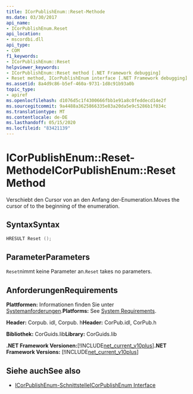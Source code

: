 ```yaml
---
title: ICorPublishEnum::Reset-Methode
ms.date: 03/30/2017
api_name:
- ICorPublishEnum.Reset
api_location:
- mscordbi.dll
api_type:
- COM
f1_keywords:
- ICorPublishEnum::Reset
helpviewer_keywords:
- ICorPublishEnum::Reset method [.NET Framework debugging]
- Reset method, ICorPublishEnum interface [.NET Framework debugging]
ms.assetid: 8a4d9c86-b5ef-460a-9731-1d8c91b93a0b
topic_type:
- apiref
ms.openlocfilehash: d1076d5c1f4300666fbb1e91a8c0feddecd14e2f
ms.sourcegitcommit: 9a4488a3625866335e83a20da5e9c5286b1f034c
ms.translationtype: MT
ms.contentlocale: de-DE
ms.lasthandoff: 05/15/2020
ms.locfileid: "83421139"
---
```

# <a name="icorpublishenumreset-method"></a><span data-ttu-id="ca6ab-102">ICorPublishEnum::Reset-Methode</span><span class="sxs-lookup"><span data-stu-id="ca6ab-102">ICorPublishEnum::Reset Method</span></span>
<span data-ttu-id="ca6ab-103">Verschiebt den Cursor von an den Anfang der-Enumeration.</span><span class="sxs-lookup"><span data-stu-id="ca6ab-103">Moves the cursor of to the beginning of the enumeration.</span></span>  
  
## <a name="syntax"></a><span data-ttu-id="ca6ab-104">Syntax</span><span class="sxs-lookup"><span data-stu-id="ca6ab-104">Syntax</span></span>  
  
```cpp  
HRESULT Reset ();  
```  
  
## <a name="parameters"></a><span data-ttu-id="ca6ab-105">Parameter</span><span class="sxs-lookup"><span data-stu-id="ca6ab-105">Parameters</span></span>  
 <span data-ttu-id="ca6ab-106">`Reset`nimmt keine Parameter an.</span><span class="sxs-lookup"><span data-stu-id="ca6ab-106">`Reset` takes no parameters.</span></span>  
  
## <a name="requirements"></a><span data-ttu-id="ca6ab-107">Anforderungen</span><span class="sxs-lookup"><span data-stu-id="ca6ab-107">Requirements</span></span>  
 <span data-ttu-id="ca6ab-108">**Plattformen:** Informationen finden Sie unter [Systemanforderungen](../../get-started/system-requirements.md).</span><span class="sxs-lookup"><span data-stu-id="ca6ab-108">**Platforms:** See [System Requirements](../../get-started/system-requirements.md).</span></span>  
  
 <span data-ttu-id="ca6ab-109">**Header:** Corpub. idl, Corpub. h</span><span class="sxs-lookup"><span data-stu-id="ca6ab-109">**Header:** CorPub.idl, CorPub.h</span></span>  
  
 <span data-ttu-id="ca6ab-110">**Bibliothek:** CorGuids.lib</span><span class="sxs-lookup"><span data-stu-id="ca6ab-110">**Library:** CorGuids.lib</span></span>  
  
 <span data-ttu-id="ca6ab-111">**.NET Framework Versionen:**[!INCLUDE[net_current_v10plus](../../../../includes/net-current-v10plus-md.md)]</span><span class="sxs-lookup"><span data-stu-id="ca6ab-111">**.NET Framework Versions:** [!INCLUDE[net_current_v10plus](../../../../includes/net-current-v10plus-md.md)]</span></span>  
  
## <a name="see-also"></a><span data-ttu-id="ca6ab-112">Siehe auch</span><span class="sxs-lookup"><span data-stu-id="ca6ab-112">See also</span></span>

- [<span data-ttu-id="ca6ab-113">ICorPublishEnum-Schnittstelle</span><span class="sxs-lookup"><span data-stu-id="ca6ab-113">ICorPublishEnum Interface</span></span>](icorpublishenum-interface.md)
